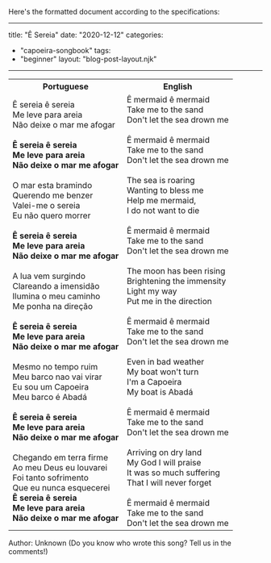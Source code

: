 Here's the formatted document according to the specifications:

---
title: "Ê Sereia"
date: "2020-12-12"
categories: 
  - "capoeira-songbook"
tags: 
  - "beginner"
layout: "blog-post-layout.njk"
---

<table class="capoeira-table">
    <tr class="header-row">
        <th>Portuguese</th>
        <th>English</th>
    </tr>
    <tr>
        <td>Ê sereia ê sereia<br>
Me leve para areia<br>
Não deixe o mar me afogar<br>
<br>
<strong>Ê sereia ê sereia<br>
Me leve para areia<br>
Não deixe o mar me afogar</strong><br>
<br>
O mar esta bramindo<br>
Querendo me benzer<br>
Valei-me o sereia<br>
Eu não quero morrer<br>
<br>
<strong>Ê sereia ê sereia<br>
Me leve para areia<br>
Não deixe o mar me afogar</strong><br>
<br>
A lua vem surgindo<br>
Clareando a imensidão<br>
Ilumina o meu caminho<br>
Me ponha na direção<br>
<br>
<strong>Ê sereia ê sereia<br>
Me leve para areia<br>
Não deixe o mar me afogar</strong><br>
<br>
Mesmo no tempo ruim<br>
Meu barco nao vai virar<br>
Eu sou um Capoeira<br>
Meu barco é Abadá<br>
<br>
<strong>Ê sereia ê sereia<br>
Me leve para areia<br>
Não deixe o mar me afogar</strong><br>
<br>
Chegando em terra firme<br>
Ao meu Deus eu louvarei<br>
Foi tanto sofrimento<br>
Que eu nunca esquecerei<br>
<strong>Ê sereia ê sereia<br>
Me leve para areia<br>
Não deixe o mar me afogar</strong></td>
        <td>Ê mermaid ê mermaid<br>
Take me to the sand<br>
Don't let the sea drown me<br>
<br>
Ê mermaid ê mermaid<br>
Take me to the sand<br>
Don't let the sea drown me<br>
<br>
The sea is roaring<br>
Wanting to bless me<br>
Help me mermaid,<br>
I do not want to die<br>
<br>
Ê mermaid ê mermaid<br>
Take me to the sand<br>
Don't let the sea drown me<br>
<br>
The moon has been rising<br>
Brightening the immensity<br>
Light my way<br>
Put me in the direction<br>
<br>
Ê mermaid ê mermaid<br>
Take me to the sand<br>
Don't let the sea drown me<br>
<br>
Even in bad weather<br>
My boat won't turn<br>
I'm a Capoeira<br>
My boat is Abadá<br>
<br>
Ê mermaid ê mermaid<br>
Take me to the sand<br>
Don't let the sea drown me<br>
<br>
Arriving on dry land<br>
My God I will praise<br>
It was so much suffering<br>
That I will never forget<br>
<br>
Ê mermaid ê mermaid<br>
Take me to the sand<br>
Don't let the sea drown me</td>
    </tr>
</table>

<figcaption>
Author: Unknown (Do you know who wrote this song? Tell us in the comments!)
</figcaption>